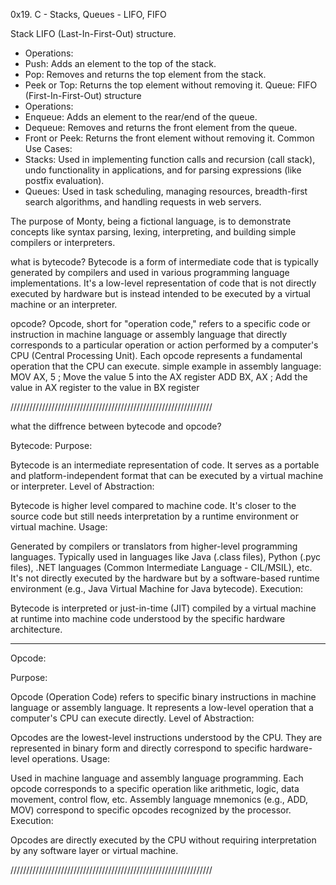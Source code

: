 0x19. C - Stacks, Queues - LIFO, FIFO

Stack
LIFO (Last-In-First-Out) structure.
* Operations:
* Push: Adds an element to the top of the stack.
* Pop: Removes and returns the top element from the stack.
* Peek or Top: Returns the top element without removing it.
Queue:
FIFO (First-In-First-Out) structure
* Operations:
* Enqueue: Adds an element to the rear/end of the queue.
* Dequeue: Removes and returns the front element from the queue.
* Front or Peek: Returns the front element without removing it.
Common Use Cases:
* Stacks: Used in implementing function calls and recursion (call stack), undo functionality in applications, and for parsing expressions (like postfix evaluation).
* Queues: Used in task scheduling, managing resources, breadth-first search algorithms, and handling requests in web servers.


The purpose of Monty, being a fictional language, is to demonstrate concepts like syntax parsing, lexing, interpreting, and building simple compilers or interpreters.

what is bytecode?
Bytecode is a form of intermediate code that is typically generated by compilers and used in various programming language implementations. It's a low-level representation of code that is not directly executed by hardware but is instead intended to be executed by a virtual machine or an interpreter.

opcode?
Opcode, short for "operation code," refers to a specific code or instruction in machine language or assembly language that directly corresponds to a particular operation or action performed by a computer's CPU (Central Processing Unit). Each opcode represents a fundamental operation that the CPU can execute.
simple example in assembly language:
MOV AX, 5   ; Move the value 5 into the AX register
ADD BX, AX  ; Add the value in AX register to the value in BX register


////////////////////////////////////////////////////////////////

what the diffrence between bytecode and opcode? 

Bytecode:
Purpose:

Bytecode is an intermediate representation of code.
It serves as a portable and platform-independent format that can be executed by a virtual machine or interpreter.
Level of Abstraction:

Bytecode is higher level compared to machine code.
It's closer to the source code but still needs interpretation by a runtime environment or virtual machine.
Usage:

Generated by compilers or translators from higher-level programming languages.
Typically used in languages like Java (.class files), Python (.pyc files), .NET languages (Common Intermediate Language - CIL/MSIL), etc.
It's not directly executed by the hardware but by a software-based runtime environment (e.g., Java Virtual Machine for Java bytecode).
Execution:

Bytecode is interpreted or just-in-time (JIT) compiled by a virtual machine at runtime into machine code understood by the specific hardware architecture.

----------------------------------------------------------------

Opcode:

Purpose:

Opcode (Operation Code) refers to specific binary instructions in machine language or assembly language.
It represents a low-level operation that a computer's CPU can execute directly.
Level of Abstraction:

Opcodes are the lowest-level instructions understood by the CPU.
They are represented in binary form and directly correspond to specific hardware-level operations.
Usage:

Used in machine language and assembly language programming.
Each opcode corresponds to a specific operation like arithmetic, logic, data movement, control flow, etc.
Assembly language mnemonics (e.g., ADD, MOV) correspond to specific opcodes recognized by the processor.
Execution:

Opcodes are directly executed by the CPU without requiring interpretation by any software layer or virtual machine.



////////////////////////////////////////////////////////////////




